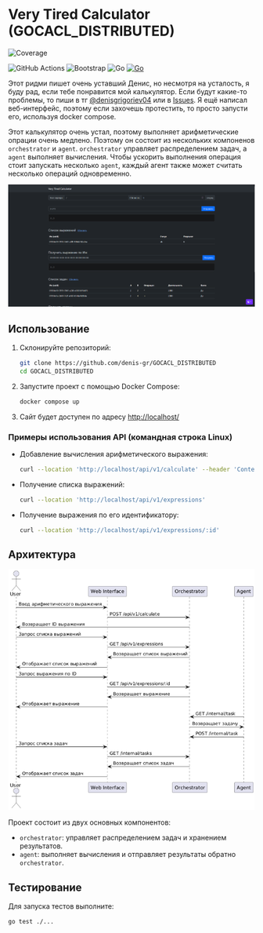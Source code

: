 # Very Tired Calculator  (GOCACL_DISTRIBUTED)
![Coverage](https://img.shields.io/badge/Coverage-90.9%25-brightgreen)

![GitHub Actions](https://img.shields.io/badge/github%20actions-%232671E5.svg?logo=githubactions&logoColor=white&style=flat)
![Bootstrap](https://img.shields.io/badge/bootstrap-%238511FA.svg?logo=bootstrap&logoColor=white&style=flat)
![Go](https://img.shields.io/badge/go-%2300ADD8.svg?&logo=go&logoColor=whitee&style=flat)
[![Go](https://github.com/denis-gr/GOCACL_DISTRIBUTED/actions/workflows/go.yml/badge.svg)](https://github.com/denis-gr/GOCACL_DISTRIBUTED/actions/workflows/go.yml)

Этот ридми пишет очень уставший Денис, но несмотря на усталость, я буду рад, если тебе понравится мой калькулятор. Если будут какие-то проблемы, то пиши в тг [@denisgrigoriev04](https://t.me/denisgrigoriev04) или в [Issues](https://github.com/denis-gr/GOCACL_DISTRIBUTED/issues). Я ещё написал веб-интерфейс, поэтому если захочешь протестить, то просто запусти его, используя docker compose.

Этот калькулятор очень устал, поэтому выполняет арифметические опрации очень медлено. Поэтому он состоит из нескольких компоненов `orchestrator` и `agent`. `orchestrator` управляет распределением задач, а `agent` выполняет вычисления. Чтобы ускорить выполнения операция стоит запускать несколько `agent`, каждый агент также может считать несколько операций одновременно.


![Вид сайта](NoGo/image.png)


## Использование

1. Склонируйте репозиторий:
   ```sh
   git clone https://github.com/denis-gr/GOCACL_DISTRIBUTED
   cd GOCACL_DISTRIBUTED
   ```

2. Запустите проект с помощью Docker Compose:
   ```sh
   docker compose up
   ```

3. Сайт будет доступен по адресу [http://localhost/](http://localhost/)


### Примеры использования API (командная строка Linux)

- Добавление вычисления арифметического выражения:
  ```sh
  curl --location 'http://localhost/api/v1/calculate' --header 'Content-Type: application/json' --data '{ "expression": "2+2*2" }'
  ```

- Получение списка выражений:
  ```sh
  curl --location 'http://localhost/api/v1/expressions'
  ```

- Получение выражения по его идентификатору:
  ```sh
  curl --location 'http://localhost/api/v1/expressions/:id'
  ```

## Архитектура


![Диаграмма взаимодействия сервисов](NoGo/diagram.png)

Проект состоит из двух основных компонентов:
- `orchestrator`: управляет распределением задач и хранением результатов.
- `agent`: выполняет вычисления и отправляет результаты обратно `orchestrator`.


## Тестирование

Для запуска тестов выполните:
```sh
go test ./...
```

